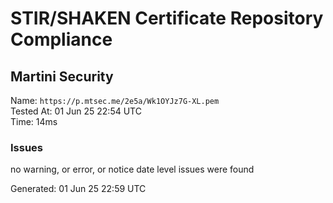 # STIR/SHAKEN Certificate Repository Compliance

## Martini Security

Name: `https://p.mtsec.me/2e5a/Wk1OYJz7G-XL.pem`\
Tested At: 01 Jun 25 22:54 UTC\
Time: 14ms

### Issues

no warning, or error, or notice date level issues were found

Generated: 01 Jun 25 22:59 UTC